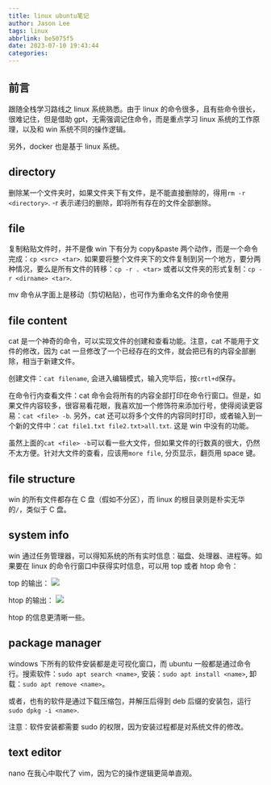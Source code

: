 ```yaml
---
title: linux ubuntu笔记
author: Jason Lee
tags: linux
abbrlink: be5075f5
date: 2023-07-10 19:43:44
categories:
---
```


## 前言

跟随全栈学习路线之 linux 系统熟悉。由于 linux 的命令很多，且有些命令很长，很难记住，但是借助 gpt，无需强调记住命令，而是重点学习 linux 系统的工作原理，以及和 win 系统不同的操作逻辑。

另外，docker 也是基于 linux 系统。

## directory

删除某一个文件夹时，如果文件夹下有文件，是不能直接删除的，得用`rm -r <directory>`. -r 表示递归的删除，即将所有存在的文件全部删除。

## file

复制粘贴文件时，并不是像 win 下有分为 copy&paste 两个动作，而是一个命令完成：`cp <src> <tar>`. 如果要将整个文件夹下的文件复制到另一个地方，要分两种情况，要么是所有文件的转移：`cp -r . <tar>` 或者以文件夹的形式复制：`cp -r <dirname> <tar>`.

mv 命令从字面上是移动（剪切粘贴），也可作为重命名文件的命令使用

## file content

cat 是一个神奇的命令，可以实现文件的创建和查看功能。注意，cat 不能用于文件的修改，因为 cat 一旦修改了一个已经存在的文件，就会把已有的内容全部删除，相当于新建文件。

创建文件：`cat filename`, 会进入编辑模式，输入完毕后，按`crtl+d`保存。

在命令行内查看文件：cat 命令会将所有的内容全部打印在命令行窗口。但是，如果文件内容较多，很容易看花眼，我喜欢加一个修饰符来添加行号，使得阅读更容易：`cat <file> -b`. 另外，cat 还可以将多个文件的内容同时打印，或者输入到一个新的文件中：`cat file1.txt file2.txt>all.txt`. 这是 win 中没有的功能。

虽然上面的`cat <file> -b`可以看一些大文件，但如果文件的行数真的很大，仍然不太方便。针对大文件的查看，应该用`more file`, 分页显示，翻页用 space 键。

## file structure

win 的所有文件都存在 C 盘（假如不分区），而 linux 的根目录则是朴实无华的`/`，类似于 C 盘。

## system info

win 通过任务管理器，可以得知系统的所有实时信息：磁盘、处理器、进程等。如果要在 linux 的命令行窗口中获得实时信息，可以用 top 或者 htop 命令：

top 的输出：
![](https://cdn.jsdelivr.net/gh/li199-code/blog-imgs@main/16891288146221689128813983.png)

htop 的输出：
![](https://cdn.jsdelivr.net/gh/li199-code/blog-imgs@main/16891288816201689128881589.png)

htop 的信息更清晰一些。

## package manager

windows 下所有的软件安装都是走可视化窗口，而 ubuntu 一般都是通过命令行。搜索软件：`sudo apt search <name>`, 安装：`sudo apt install <name>`, 卸载：`sudo apt remove <name>`。

或者，也有的软件是通过下载压缩包，并解压后得到 deb 后缀的安装包，运行`sudo dpkg -i <name>`.

注意：软件安装都需要 sudo 的权限，因为安装过程都是对系统文件的修改。

## text editor

nano 在我心中取代了 vim，因为它的操作逻辑更简单直观。
